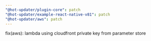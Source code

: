 ```yaml
---
"@hot-updater/plugin-core": patch
"@hot-updater/example-react-native-v81": patch
"@hot-updater/aws": patch
---
```


fix(aws): lambda using cloudfront private key from parameter store
